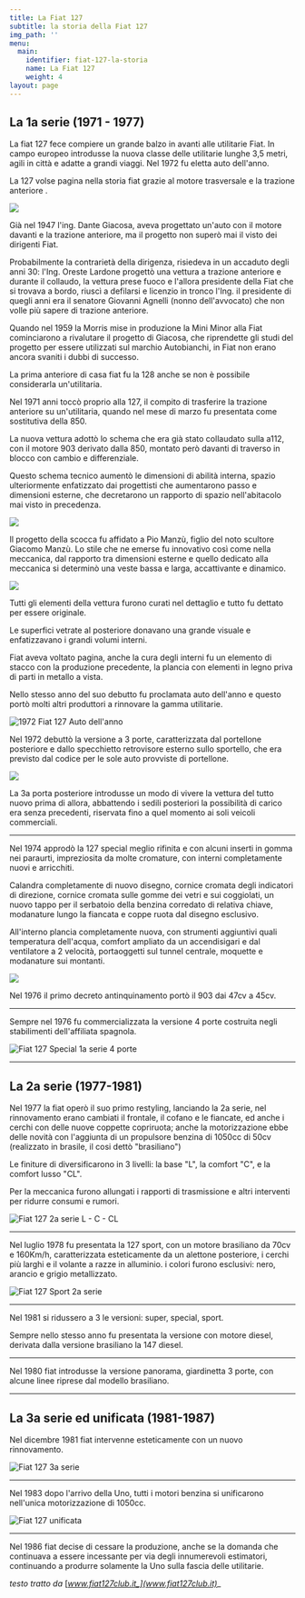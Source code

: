 ```yaml
---
title: La Fiat 127
subtitle: la storia della Fiat 127
img_path: ''
menu:
  main:
    identifier: fiat-127-la-storia
    name: La Fiat 127
    weight: 4
layout: page
---
```

## La 1a serie (1971 - 1977)

La fiat 127 fece compiere un grande balzo in avanti alle utilitarie Fiat. In campo europeo introdusse la nuova classe delle utilitarie lunghe 3,5 metri, agili in città e adatte a grandi viaggi. Nel 1972 fu eletta auto dell'anno.

La 127 volse pagina nella storia fiat grazie al motore trasversale e la trazione anteriore .

![](/images/127-1a-serie.jpg)

Già nel 1947 l'ing. Dante Giacosa, aveva progettato un'auto con il motore davanti e la trazione anteriore, ma il progetto non superò mai il visto dei dirigenti Fiat.

Probabilmente la contrarietà della dirigenza, risiedeva in un accaduto degli anni 30: l'Ing. Oreste Lardone progettò una vettura a trazione anteriore e durante il collaudo, la vettura prese fuoco e l'allora presidente della Fiat che si trovava a bordo, riuscì a defilarsi e licenzio in tronco l'Ing. il presidente di quegli anni era il senatore Giovanni Agnelli (nonno dell'avvocato) che non volle più sapere di trazione anteriore.

Quando nel 1959 la Morris mise in produzione la Mini Minor alla Fiat cominciarono a rivalutare il progetto di Giacosa, che riprendette gli studi del progetto per essere utilizzati sul marchio Autobianchi, in Fiat non erano ancora svaniti i dubbi di successo.

La prima anteriore di casa fiat fu la 128 anche se non è possibile considerarla un'utilitaria.

Nel 1971 anni toccò proprio alla 127, il compito di trasferire la trazione anteriore su un'utilitaria, quando nel mese di marzo fu presentata come sostitutiva della 850.

La nuova vettura adottò lo schema che era già stato collaudato sulla a112, con il motore 903 derivato dalla 850, montato però davanti di traverso in blocco con cambio e differenziale.

Questo schema tecnico aumentò le dimensioni di abilità interna, spazio ulteriormente enfatizzato dai progettisti che aumentarono passo e dimensioni esterne, che decretarono un rapporto di spazio nell'abitacolo mai visto in precedenza.

![](/images/127-spaccato.webp)

Il progetto della scocca fu affidato a Pio Manzù, figlio del noto scultore Giacomo Manzù. Lo stile che ne emerse fu innovativo così come nella meccanica, dal rapporto tra dimensioni esterne e quello dedicato alla meccanica si determinò una veste bassa e larga, accattivante e dinamico.

![](/images/pio_manzù.jpg)

Tutti gli elementi della vettura furono curati nel dettaglio e tutto fu dettato per essere originale.

Le superfici vetrate al posteriore donavano una grande visuale e enfatizzavano i grandi volumi interni.

Fiat aveva voltato pagina, anche la cura degli interni fu un elemento di stacco con la produzione precedente, la plancia con elementi in legno priva di parti in metallo a vista.

Nello stesso anno del suo debutto fu proclamata auto dell'anno e questo portò molti altri produttori a rinnovare la gamma utilitarie.

![](/images/127-auto-anno-72.jpg "1972 Fiat 127 Auto dell'anno")

Nel 1972 debuttò la versione a 3 porte, caratterizzata dal portellone posteriore e dallo specchietto retrovisore esterno sullo sportello, che era previsto dal codice per le sole auto provviste di portellone.

![](/images/127-3-porte.jpg)

La 3a porta posteriore introdusse un modo di vivere la vettura del tutto nuovo prima di allora, abbattendo i sedili posteriori la possibilità di carico era senza precedenti, riservata fino a quel momento ai soli veicoli commerciali.

- - -

Nel 1974 approdò la 127 special meglio rifinita e con alcuni inserti in gomma nei paraurti, impreziosita da molte cromature, con interni completamente nuovi e arricchiti.

Calandra completamente di nuovo disegno, cornice cromata degli indicatori di direzione, cornice cromata sulle gomme dei vetri e sui coggiolati, un nuovo tappo per il serbatoio della benzina corredato di relativa chiave, modanature lungo la fiancata e coppe ruota dal disegno esclusivo.

All'interno plancia completamente nuova, con strumenti aggiuntivi quali temperatura dell'acqua, comfort ampliato da un accendisigari e dal ventilatore a 2 velocità, portaoggetti sul tunnel centrale, moquette e modanature sui montanti.

![](/images/127special-differenze.jpg)

Nel 1976 il primo decreto antinquinamento portò il 903 dai 47cv a 45cv.

- - -

Sempre nel 1976 fu commercializzata la versione 4 porte costruita negli stabilimenti dell'affiliata spagnola.

![](/images/127-4porte.jpg "Fiat 127 Special 1a serie 4 porte ")

- - -

## La 2a serie (1977-1981)

Nel 1977 la fiat operò il suo primo restyling, lanciando la 2a serie, nel rinnovamento erano cambiati il frontale, il cofano e le fiancate, ed anche i cerchi con delle nuove coppette copriruota; anche la motorizzazione ebbe delle novità con l'aggiunta di un propulsore benzina di 1050cc di 50cv (realizzato in brasile, il cosi dettò "brasiliano")

Le finiture di diversificarono in 3 livelli: la base "L", la comfort "C", e la comfort lusso "CL".

Per la meccanica furono allungati i rapporti di trasmissione e altri interventi per ridurre consumi e rumori.

![](/images/127-2aserie.jpg "Fiat 127 2a serie L - C - CL")

- - -

Nel luglio 1978 fu presentata la 127 sport, con un motore brasiliano da 70cv e 160Km/h, caratterizzata esteticamente da un alettone posteriore, i cerchi più larghi e il volante a razze in alluminio. i colori furono esclusivi: nero, arancio e grigio metallizzato.

![](/images/127sport.jpg "Fiat 127 Sport 2a serie")

- - -

Nel 1981 si ridussero a 3 le versioni: super, special, sport.

Sempre nello stesso anno fu presentata la versione con motore diesel, derivata dalla versione brasiliano la 147 diesel.

- - -

Nel 1980 fiat introdusse la versione panorama, giardinetta 3 porte, con alcune linee riprese dal modello brasiliano.

- - -

## La 3a serie ed unificata (1981-1987)

Nel dicembre 1981 fiat intervenne esteticamente con un nuovo rinnovamento.

![](/images/fiat127_3aserie.png "Fiat 127 3a serie")

- - -

Nel 1983 dopo l'arrivo della Uno, tutti i motori benzina si unificarono nell'unica motorizzazione di 1050cc.

![](/images/127-unificata.jpg "Fiat 127 unificata")

- - -

Nel 1986 fiat decise di cessare la produzione, anche se la domanda che continuava a essere incessante per via degli innumerevoli estimatori, continuando a produrre solamente la Uno sulla fascia delle utilitarie.





_testo tratto da_ [_www.fiat127club.it_](www.fiat127club.it)__
